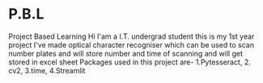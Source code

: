 # P.B.L
Project Based Learning 
Hi I'am a I.T. undergrad student this is my 1st year project 
I've made optical character recogniser which can be used to scan number plates and will store number and time of scanning and will get stored in excel sheet
Packages used in this project are- 1.Pytesseract, 2. cv2, 3.time, 4.Streamlit 
